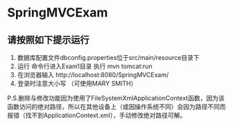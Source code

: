 # SpringMVCExam
## 请按照如下提示运行
1. 数据库配置文件dbconfig.properties位于src/main/resource目录下 
2. 运行 命令行进入Exam1目录 执行 mvn tomcat:run
3. 在浏览器输入 http://localhost:8080/SpringMVCExam/
4. 登录时注意大小写 （可使用MARY SMITH）

P.S.删除与修改功能因为使用了FileSystemXmlApplicationContext函数，因为该函数访问的绝对路径，所以在其他设备上（或因操作系统不同）会因为路径不同而报错（找不到ApplicationContext.xml），手动修改绝对路径可解。